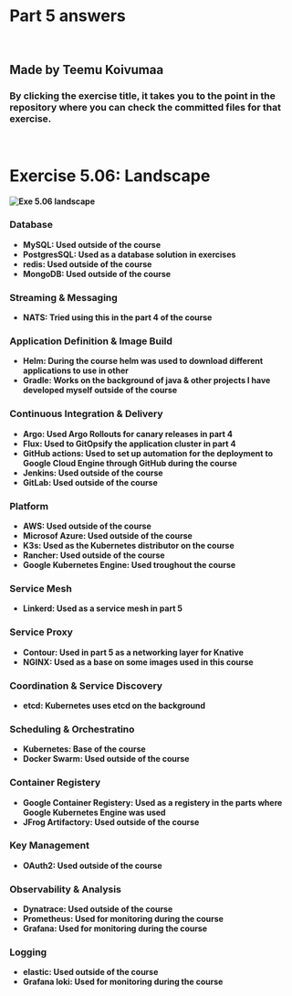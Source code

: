 # Part 5 answers
</br>

## <b>Made by Teemu Koivumaa<b>
### By clicking the exercise title, it takes you to the point in the repository where you can check the committed files for that exercise.

</br>

# Exercise 5.06: Landscape

![](./Screenshots/Exe5.06.jpg "Exe 5.06 landscape")

### Database
- MySQL: Used outside of the course
- PostgresSQL: Used as a database solution in exercises
- redis: Used outside of the course
- MongoDB: Used outside of the course

### Streaming & Messaging
- NATS: Tried using this in the part 4 of the course

### Application Definition & Image Build
- Helm: During the course helm was used to download different applications to use in other 
- Gradle: Works on the background of java & other projects I have developed myself outside of the course

### Continuous Integration & Delivery
- Argo: Used Argo Rollouts for canary releases in part 4
- Flux: Used to GitOpsify the application cluster in part 4
- GitHub actions: Used to set up automation for the deployment to Google Cloud Engine through GitHub during the course
- Jenkins: Used outside of the course
- GitLab: Used outside of the course

### Platform
- AWS: Used outside of the course
- Microsof Azure: Used outside of the course
- K3s: Used as the Kubernetes distributor on the course
- Rancher: Used outside of the course
- Google Kubernetes Engine: Used troughout the course

### Service Mesh
- Linkerd: Used as a service mesh in part 5

### Service Proxy
- Contour: Used in part 5 as a networking layer for Knative
- NGINX: Used as a base on some images used in this course

### Coordination & Service Discovery
- etcd: Kubernetes uses etcd on the background

### Scheduling & Orchestratino
- Kubernetes: Base of the course
- Docker Swarm: Used outside of the course

### Container Registery
- Google Container Registery: Used as a registery in the parts where Google Kubernetes Engine was used
- JFrog Artifactory: Used outside of the course

### Key Management
- OAuth2: Used outside of the course

### Observability & Analysis
- Dynatrace: Used outside of the course
- Prometheus: Used for monitoring during the course
- Grafana: Used for monitoring during the course

### Logging
- elastic: Used outside of the course
- Grafana loki: Used for monitoring during the course
